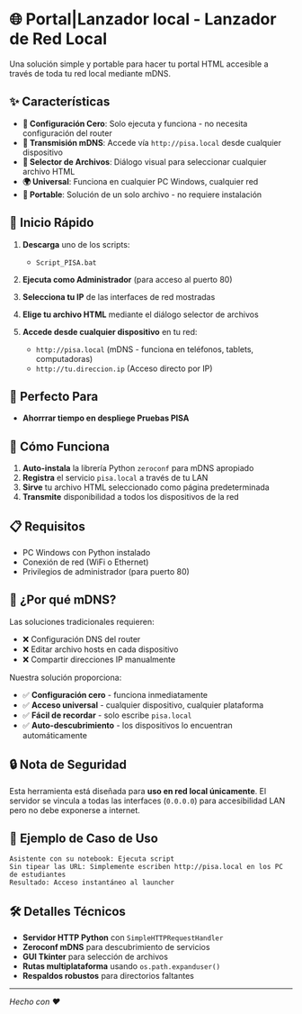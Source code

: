 # 🌐 Portal|Lanzador local - Lanzador de Red Local

Una solución simple y portable para hacer tu portal HTML accesible a través de toda tu red local mediante mDNS.

## ✨ Características

- **🔧 Configuración Cero**: Solo ejecuta y funciona - no necesita configuración del router
- **📡 Transmisión mDNS**: Accede vía `http://pisa.local` desde cualquier dispositivo
- **🎯 Selector de Archivos**: Diálogo visual para seleccionar cualquier archivo HTML
- **🌍 Universal**: Funciona en cualquier PC Windows, cualquier red
- **🔄 Portable**: Solución de un solo archivo - no requiere instalación

## 🚀 Inicio Rápido

1. **Descarga** uno de los scripts:
   - `Script_PISA.bat` 

2. **Ejecuta como Administrador** (para acceso al puerto 80)

3. **Selecciona tu IP** de las interfaces de red mostradas

4. **Elige tu archivo HTML** mediante el diálogo selector de archivos

5. **Accede desde cualquier dispositivo** en tu red:
   - `http://pisa.local` (mDNS - funciona en teléfonos, tablets, computadoras)
   - `http://tu.direccion.ip` (Acceso directo por IP)

## 🎯 Perfecto Para

- **Ahorrrar tiempo en despliege Pruebas PISA** 


## 🔧 Cómo Funciona

1. **Auto-instala** la librería Python `zeroconf` para mDNS apropiado
2. **Registra** el servicio `pisa.local` a través de tu LAN
3. **Sirve** tu archivo HTML seleccionado como página predeterminada
4. **Transmite** disponibilidad a todos los dispositivos de la red

## 📋 Requisitos

- PC Windows con Python instalado
- Conexión de red (WiFi o Ethernet)
- Privilegios de administrador (para puerto 80)

## 🌟 ¿Por qué mDNS?

Las soluciones tradicionales requieren:
- ❌ Configuración DNS del router
- ❌ Editar archivo hosts en cada dispositivo
- ❌ Compartir direcciones IP manualmente

Nuestra solución proporciona:
- ✅ **Configuración cero** - funciona inmediatamente
- ✅ **Acceso universal** - cualquier dispositivo, cualquier plataforma
- ✅ **Fácil de recordar** - solo escribe `pisa.local`
- ✅ **Auto-descubrimiento** - los dispositivos lo encuentran automáticamente

## 🔒 Nota de Seguridad

Esta herramienta está diseñada para **uso en red local únicamente**. El servidor se vincula a todas las interfaces (`0.0.0.0`) para accesibilidad LAN pero no debe exponerse a internet.

## 📝 Ejemplo de Caso de Uso

```
Asistente con su notebook: Ejecuta script
Sin tipear las URL: Simplemente escriben http://pisa.local en los PC de estudiantes
Resultado: Acceso instantáneo al launcher
```

## 🛠️ Detalles Técnicos

- **Servidor HTTP Python** con `SimpleHTTPRequestHandler`
- **Zeroconf mDNS** para descubrimiento de servicios
- **GUI Tkinter** para selección de archivos
- **Rutas multiplataforma** usando `os.path.expanduser()`
- **Respaldos robustos** para directorios faltantes

---

*Hecho con ❤️*
